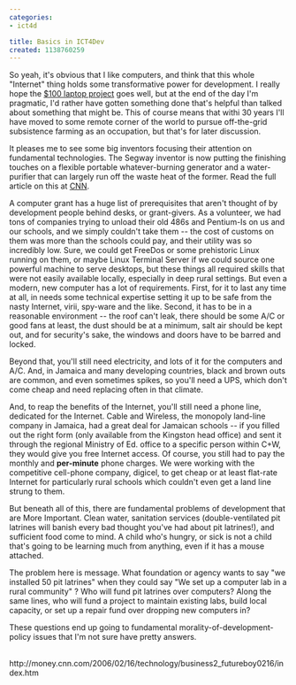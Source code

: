 ```yaml
---
categories:
- ict4d

title: Basics in ICT4Dev
created: 1138760259
---
```

<p>So yeah, it's obvious that I like computers, and think that this whole "Internet" thing holds some transformative power for development.  I really hope the <a href="http://www.griffjon.com/journal/MT/archives/2005/11/100_laptop_redux.html">$100 laptop project</a> goes well, but at the end of the day I'm pragmatic, I'd rather have gotten something done that's helpful than talked about something that might be.  This of course means that withi 30 years I'll have moved to some remote corner of the world to pursue off-the-grid subsistence farming as an occupation, but that's for later discussion.</p>

<p>It pleases me to see some big inventors focusing their attention on fundamental technologies.  The Segway inventor is now putting the finishing touches on a flexible portable whatever-burning generator and a water-purifier that can largely run off the waste heat of the former.  Read the full article on this at <a href="http://money.cnn.com/2006/02/16/technology/business2_futureboy0216/index.htm">CNN</a>.</p>

<p>A computer grant has a huge list of prerequisites that aren't thought of by development people behind desks, or grant-givers.  As a volunteer, we had tons of companies trying to unload their old 486s and Pentium-Is on us and our schools, and we simply couldn't take them -- the cost of customs on them was more than the schools could pay, and their utility was so incredibly low.  Sure, we could get FreeDos or some prehistoric Linux running on them, or maybe Linux Terminal Server if we could source one powerful machine to serve desktops, but these things all required skills that were not easily available locally, especially in deep rural settings.  But even a modern, new computer has a lot of requirements.  First, for it to last any time at all, in needs some technical expertise setting it up to be safe from the nasty Internet, virii, spy-ware and the like.  Second, it has to be in a reasonable environment -- the roof can't leak, there should be some A/C or good fans at least, the dust should be at a minimum, salt air should be kept out, and for security's sake, the windows and doors have to be barred and locked.</p>

<p>Beyond that, you'll still need electricity, and lots of it for the computers and A/C.  And, in Jamaica and many developing countries, black and brown outs are common, and even sometimes spikes, so you'll need a UPS, which don't come cheap and need replacing often in that climate.</p>

<p>And, to reap the benefits of the Internet, you'll still need a phone line, dedicated for the Internet.  Cable and Wireless, the monopoly land-line company in Jamaica, had a great deal for Jamaican schools -- if you filled out the right form (only available from the Kingston head office) and sent it through the regional Ministry of Ed. office to a specific person within C+W, they would give you free Internet access.  Of course, you still had to pay the monthly and <b>per-minute</b> phone charges.  We were working with the competitive cell-phone company, digicel, to get cheap or at least flat-rate Internet for particularly rural schools which couldn't even get a land line strung to them.</p>

<p>But beneath all of this, there are fundamental problems of development that are More Important.  Clean water, sanitation services (double-ventilated pit latrines will banish every bad thought you've had about pit latrines!), and sufficient food come to mind.  A child who's hungry, or sick is not a child that's going to be learning much from anything, even if it has a mouse attached.</p>

<p>The problem here is message.  What foundation or agency wants to say "we installed 50 pit latrines" when they could say "We set up a computer lab in a rural community" ? Who will fund pit latrines over computers?  Along the same lines, who will fund a project to maintain existing labs, build local capacity, or set up a repair fund over dropping new computers in?</p>

<p>These questions end up going to fundamental morality-of-development-policy issues that I'm not sure have pretty answers.</p>

<p><br />
http://money.cnn.com/2006/02/16/technology/business2_futureboy0216/index.htm</p>
